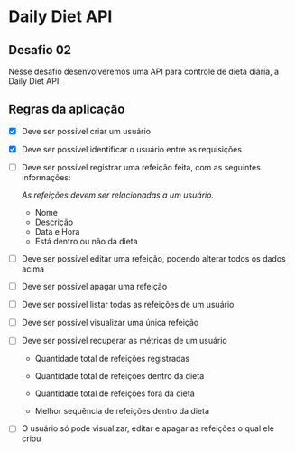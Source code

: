 # Daily Diet API

## Desafio 02

Nesse desafio desenvolveremos uma API para controle de dieta diária, a Daily Diet API.


## Regras da aplicação

- [x] Deve ser possível criar um usuário

- [x] Deve ser possível identificar o usuário entre as requisições

- [ ] Deve ser possível registrar uma refeição feita, com as seguintes informações:

    *As refeições devem ser relacionadas a um usuário.*

    * Nome
    * Descrição
    * Data e Hora
    * Está dentro ou não da dieta

- [ ] Deve ser possível editar uma refeição, podendo alterar todos os dados acima

- [ ] Deve ser possível apagar uma refeição

- [ ] Deve ser possível listar todas as refeições de um usuário

- [ ] Deve ser possível visualizar uma única refeição

- [ ] Deve ser possível recuperar as métricas de um usuário

    * Quantidade total de refeições registradas

    * Quantidade total de refeições dentro da dieta

    * Quantidade total de refeições fora da dieta

    * Melhor sequência de refeições dentro da dieta

- [ ] O usuário só pode visualizar, editar e apagar as refeições o qual ele criou